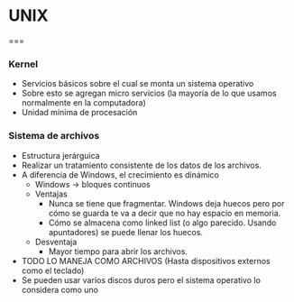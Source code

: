 # UNIX
===
### Kernel
* Servicios básicos sobre el cual se monta un sistema operativo
* Sobre esto se agregan micro servicios (la mayoría de lo que usamos normalmente en la computadora)
* Unidad mínima de procesación
### Sistema de archivos
* Estructura jerárguica
* Realizar un tratamiento consistente de los datos de los archivos.
* A diferencia de Windows, el crecimiento es dinámico
	* Windows -> bloques continuos
	* Ventajas
		* Nunca se tiene que fragmentar. Windows deja huecos pero por cómo se guarda te va a decir que no hay espacio en memoria.
		* Cómo se almacena como linked list (o algo parecido. Usando apuntadores) se puede llenar los huecos.
	* Desventaja
		* Mayor tiempo para abrir los archivos.
* TODO LO MANEJA COMO ARCHIVOS (Hasta dispositivos externos como el teclado)
* Se pueden usar varios discos duros pero el sistema operativo lo considera como uno
